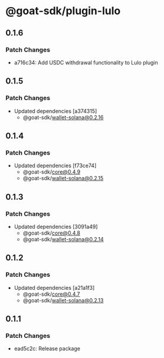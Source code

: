# @goat-sdk/plugin-lulo

## 0.1.6

### Patch Changes

- a716c34: Add USDC withdrawal functionality to Lulo plugin

## 0.1.5

### Patch Changes

- Updated dependencies [a374315]
  - @goat-sdk/wallet-solana@0.2.16

## 0.1.4

### Patch Changes

- Updated dependencies [f73ce74]
  - @goat-sdk/core@0.4.9
  - @goat-sdk/wallet-solana@0.2.15

## 0.1.3

### Patch Changes

- Updated dependencies [3091a49]
  - @goat-sdk/core@0.4.8
  - @goat-sdk/wallet-solana@0.2.14

## 0.1.2

### Patch Changes

- Updated dependencies [a21a1f3]
  - @goat-sdk/core@0.4.7
  - @goat-sdk/wallet-solana@0.2.13

## 0.1.1

### Patch Changes

- ead5c2c: Release package
